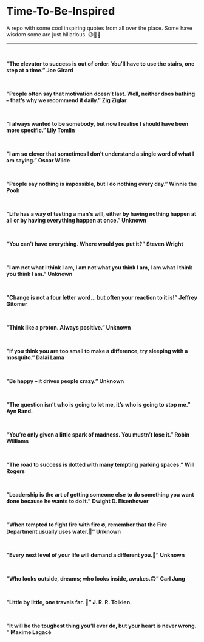 # Time-To-Be-Inspired
A repo with some cool inspiring quotes from all over the place. Some have wisdom some are just hillarious. 😃🧮💡<br>
<hr><br>
<p><strong><span>“The elevator to success
is out of order. You’ll have to use the stairs, one step at a time.” Joe Girard</span></strong></p>
<br>
<p><span><strong>“People often say that motivation doesn’t last. Well, neither does
bathing – that’s why we recommend it daily.” Zig Ziglar</strong></span></p>
<br>
<p><strong><span>“I always wanted to be somebody, but now I realise I should have been
more specific.” Lily Tomlin</span></strong></p>
<br>
<p><span><strong>“I am so clever that sometimes I don’t understand a single word of what
I am saying.” Oscar Wilde</strong></span></p>
<br>
<p><strong><span>“People say nothing is impossible, but I do nothing every day.” Winnie
the Pooh</span></strong></p>
<br>
<p><span><strong>“Life has a way of testing a man's will, either by having nothing happen at all or by having everything happen at once.” Unknown</strong></span></p>
<br>
<p><strong><span>“You can’t have everything. Where would you put it?” Steven Wright
</span></strong></p>
<br>
<p><span><strong>“I am not what I think I am, I am not what you think I am, I am what I think you think I am.”
Unknown&nbsp;</strong></span></p>
<br>
<p><span><strong><span>“Change is not a four letter word… but
often your reaction to it is!” Jeffrey Gitomer</span></strong></span></p>
<br>
<p><span><strong>“Think like a proton. Always positive.” Unknown</strong></span></p>
<br>
<p><span><strong>“If you think you are too small to make a difference, try sleeping with
a mosquito.” Dalai Lama</strong></span></p>
<br>
<p><span><strong>“Be happy – it drives people crazy.” Unknown</strong></span></p>
<br>
<p><span><strong>“The question isn’t who is going to let me, it’s who is going to
stop me.” Ayn Rand.</strong></span></p>
<br>
<p><span><strong>“You’re only given a little spark of madness. You mustn’t lose it.”
Robin Williams</strong></span></p>
<br>
<p><span><strong>“The road to success is dotted with many tempting parking spaces.” Will
Rogers</strong></span></p>
<br>
<p><span><strong>“Leadership is the art of getting someone else to do something you want
done because he wants to do it.” Dwight D. Eisenhower</strong></span></p>
<br>
<p><span><strong>“When tempted to fight fire with fire 🔥, remember that the Fire
Department usually uses water.🌊” Unknown</strong></span></p>
<br>
<p><span><strong>“Every next level of your life will demand a different you.🙂” Unknown</strong></span></p>
<br>
<p><span><strong>“Who looks outside, dreams; who looks inside, awakes.🙃” Carl Jung</strong></span></p>
<br>
<p><span><strong>“Little by little, one travels far. 🌄”  J. R. R. Tolkien.</strong></span></p>
<br>
<p><span><strong>“It will be the toughest thing you’ll ever do, but your heart is never wrong.  " Maxime Lagacé</strong></span></p>
